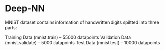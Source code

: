 # Deep-NN
MNIST dataset contains information of handwritten digits spiltted into three parts:

Training Data (mnist.train) – 55000 datapoints
Validation Data (mnist.validate) – 5000 datapoints
Test Data (mnist.test) – 10000 datapoints
